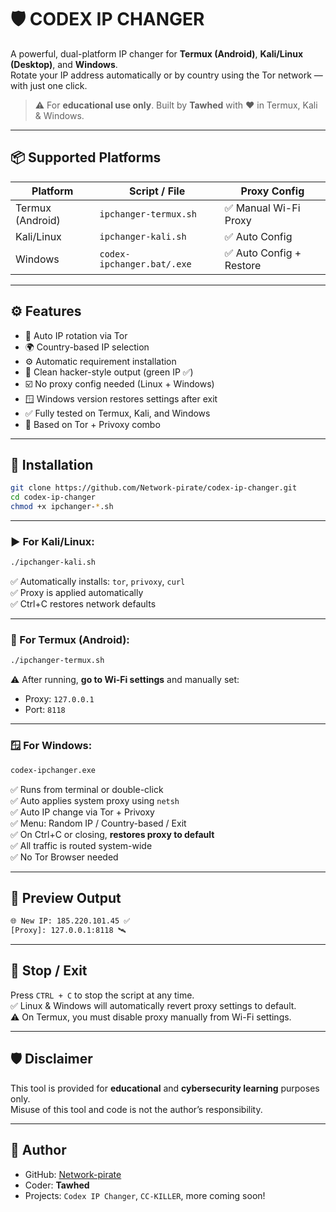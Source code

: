 # 🛡️ CODEX IP CHANGER

A powerful, dual-platform IP changer for **Termux (Android)**, **Kali/Linux (Desktop)**, and **Windows**.  
Rotate your IP address automatically or by country using the Tor network — with just one click.

> ⚠️ For **educational use only**. Built by **Tawhed** with ❤️ in Termux, Kali & Windows.

---

## 📦 Supported Platforms

| Platform        | Script / File            | Proxy Config         |
|------------------|---------------------------|------------------------|
| Termux (Android) | `ipchanger-termux.sh`     | ✅ Manual Wi-Fi Proxy |
| Kali/Linux       | `ipchanger-kali.sh`       | ✅ Auto Config |
| Windows          | `codex-ipchanger.bat/.exe`| ✅ Auto Config + Restore |

---

## ⚙️ Features

- 🔄 Auto IP rotation via Tor
- 🌍 Country-based IP selection
- ⚙️ Automatic requirement installation
- 🧼 Clean hacker-style output (green IP ✅)
- ☑️ No proxy config needed (Linux + Windows)
- 🪟 Windows version restores settings after exit
- ✅ Fully tested on Termux, Kali, and Windows
- 🐧 Based on Tor + Privoxy combo

---

## 🚀 Installation

```bash
git clone https://github.com/Network-pirate/codex-ip-changer.git
cd codex-ip-changer
chmod +x ipchanger-*.sh
```

---

### ▶️ For Kali/Linux:
```bash
./ipchanger-kali.sh
```
✅ Automatically installs: `tor`, `privoxy`, `curl`  
✅ Proxy is applied automatically  
✅ Ctrl+C restores network defaults

---

### 📱 For Termux (Android):
```bash
./ipchanger-termux.sh
```
⚠️ After running, **go to Wi-Fi settings** and manually set:  
- Proxy: `127.0.0.1`  
- Port: `8118`

---

### 🪟 For Windows:
```bat
codex-ipchanger.exe
```
✅ Runs from terminal or double-click  
✅ Auto applies system proxy using `netsh`  
✅ Auto IP change via Tor + Privoxy  
✅ Menu: Random IP / Country-based / Exit  
✅ On Ctrl+C or closing, **restores proxy to default**  
✅ All traffic is routed system-wide  
✅ No Tor Browser needed  

---

## 📸 Preview Output

```bash
🌐 New IP: 185.220.101.45 ✅
[Proxy]: 127.0.0.1:8118 🛰️
```

---

## 🔌 Stop / Exit

Press `CTRL + C` to stop the script at any time.  
✅ Linux & Windows will automatically revert proxy settings to default.  
⚠️ On Termux, you must disable proxy manually from Wi-Fi settings.

---

## 🛡️ Disclaimer

This tool is provided for **educational** and **cybersecurity learning** purposes only.  
Misuse of this tool and code is not the author’s responsibility.

---

## 👤 Author

- GitHub: [Network-pirate](https://github.com/Network-pirate)
- Coder: **Tawhed**
- Projects: `Codex IP Changer`, `CC-KILLER`, more coming soon!
